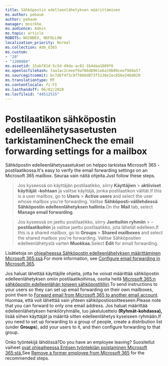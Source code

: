 ```yaml
---
title: Sähköpostin edelleenlähetyksen määrittäminen
ms.author: pebaum
author: pebaum
manager: mnirkhe
ms.audience: Admin
ms.topic: article
ROBOTS: NOINDEX, NOFOLLOW
localization_priority: Normal
ms.collection: Adm_O365
ms.custom:
- "20"
- "1200004"
ms.assetid: 15abf81d-5c5d-49da-ac81-1b4daa1809f6
ms.openlocfilehash: faa1ac2ceeef9af86d8961e6a19b09ceef968a57
ms.sourcegitcommit: bc7d6f4f3c9f7060d073f5130e1ec856e248d020
ms.translationtype: MT
ms.contentlocale: fi-FI
ms.lasthandoff: 06/02/2020
ms.locfileid: "44512515"
---
```

# <a name="check-the-email-forwarding-settings-for-a-mailbox"></a><span data-ttu-id="1680f-102">Postilaatikon sähköpostin edelleenlähetysasetusten tarkistaminen</span><span class="sxs-lookup"><span data-stu-id="1680f-102">Check the email forwarding settings for a mailbox</span></span>

<span data-ttu-id="1680f-103">Sähköpostin edelleenlähetysasetukset on helppo tarkistaa Microsoft 365 -postilaatikossa.</span><span class="sxs-lookup"><span data-stu-id="1680f-103">It's easy to verify the email forwarding settings on an Microsoft 365 mailbox.</span></span> <span data-ttu-id="1680f-104">Seuraa vain näitä ohjeita.</span><span class="sxs-lookup"><span data-stu-id="1680f-104">Just follow these steps.</span></span>
  
> <span data-ttu-id="1680f-105">Jos kyseessä on käyttäjän postilaatikko, siirry **Käyttäjien** \> **aktiiviset käyttäjät -kohtaan** ja valitse käyttäjä, jonka postilaatikon välität.</span><span class="sxs-lookup"><span data-stu-id="1680f-105">If this is a user mailbox, go to **Users** \> **Active users** and select the user whose mailbox you're forwarding.</span></span> <span data-ttu-id="1680f-106">Valitse **Sähköposti-välilehdessä** **Sähköpostin edelleenlähetyksen hallinta**.</span><span class="sxs-lookup"><span data-stu-id="1680f-106">On the **Mail** tab, select **Manage email forwarding**.</span></span>

> <span data-ttu-id="1680f-107">Jos kyseessä on jaettu postilaatikko, siirry **Jaettuihin ryhmiin** \> **-postilaatikoihin** ja valitse jaettu postilaatikko, jota lähetät edelleen.</span><span class="sxs-lookup"><span data-stu-id="1680f-107">If this is a shared mailbox, go to **Groups** \> **Shared mailboxes** and select the shared mailbox you're forwarding.</span></span> <span data-ttu-id="1680f-108">Valitse Sähköpostien edelleenlähetystä varten **Muokkaa.**</span><span class="sxs-lookup"><span data-stu-id="1680f-108">Select **Edit** for email forwarding.</span></span>

<span data-ttu-id="1680f-109">Lisätietoja on [ohjeaiheessa Sähköpostin edelleenlähetyksen määrittäminen Microsoft 365:ssä](https://docs.microsoft.com/microsoft-365/admin/email/configure-email-forwarding).</span><span class="sxs-lookup"><span data-stu-id="1680f-109">For more information, see [Configure email forwarding in Microsoft 365](https://docs.microsoft.com/microsoft-365/admin/email/configure-email-forwarding).</span></span>
  
<span data-ttu-id="1680f-110">Jos haluat lähettää käyttäjille ohjeita, jotta he voivat määrittää sähköpostin edelleenlähetyksen omiin postilaatikoihinsa, osoita heitä [Microsoft 365:n sähköpostin edelleenlähän toiseen sähköpostitiliin](https://support.office.com/article/Forward-email-from-Office-365-to-another-email-account-1ed4ee1e-74f8-4f53-a174-86b748ff6a0e).</span><span class="sxs-lookup"><span data-stu-id="1680f-110">To send instructions to your users so they can set up email forwarding on their own mailboxes, point them to [Forward email from Microsoft 365 to another email account](https://support.office.com/article/Forward-email-from-Office-365-to-another-email-account-1ed4ee1e-74f8-4f53-a174-86b748ff6a0e).</span></span> <span data-ttu-id="1680f-111">Huomaa, että voit lähettää vain yhteen sähköpostiosoitteeseen.</span><span class="sxs-lookup"><span data-stu-id="1680f-111">Please note that you can forward to only one email address.</span></span> <span data-ttu-id="1680f-112">Jos haluat määrittää edelleenlähetyksen henkilöryhmälle, luo jakeluluettelo **(Ryhmät-kohdassa),** lisää siihen käyttäjät ja määritä sitten edelleenlähetys kyseiseen ryhmään.</span><span class="sxs-lookup"><span data-stu-id="1680f-112">If you need to set up forwarding to a group of people, create a distribution list (under **Groups**), add your users to it, and then configure forwarding to that group.</span></span>
  
<span data-ttu-id="1680f-113">Onko työntekijä lähdössä?</span><span class="sxs-lookup"><span data-stu-id="1680f-113">Do you have an employee leaving?</span></span> <span data-ttu-id="1680f-114">Suositellut vaiheet [ovat ohjeaiheessa Entisen työntekijän poistaminen Microsoft 365:stä.](https://docs.microsoft.com/microsoft-365/admin/add-users/remove-former-employee)</span><span class="sxs-lookup"><span data-stu-id="1680f-114">See [Remove a former employee from Microsoft 365](https://docs.microsoft.com/microsoft-365/admin/add-users/remove-former-employee) for the recommended steps.</span></span>